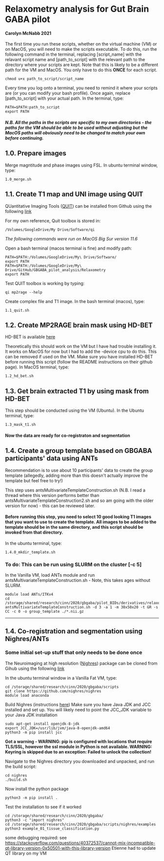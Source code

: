 # Relaxometry analysis for Gut Brain GABA pilot
#### Carolyn McNabb 2021
The first time you run these scripts, whether on the virtual machine (VM) or on MacOS, you will need to make the scripts executable. To do this, run the following command in the terminal, replacing [script_name] with the relavant script name and [path_to_script] with the relevant path to the directory where your scripts are kept. Note that this is likely to be a different path for the VM and MacOS. You only have to do this **ONCE** for each script.
```
chmod u+x path_to_script/script_name
```

Every time you log onto a terminal, you need to remind it where your scripts are (or you can modify your bash profile). Once again, replace [path_to_script] with your actual path. In the terminal, type:
```
PATH=$PATH:path_to_script
export PATH
```

#### *N.B. All the paths in the scripts are specific to my own directories - the paths for the VM should be able to be used without adjusting but the MacOS paths will obviously need to be changed to match your own before continuing.* 


## 1.0. Prepare images
Merge magntitude and phase images using FSL. In ubuntu terminal window, type:
```
1.0_merge.sh
```

## 1.1. Create T1 map and UNI image using QUIT 

QUantitative Imaging Tools ([QUIT](https://quit.readthedocs.io/en/latest/index.html)) can be installed from Github using the following [link](http://github.com/spinicist/QUIT/releases)

For my own reference, Quit toolbox is stored in:
```
/Volumes/GoogleDrive/My Drive/Software/qi 
```
 *The following commands were run on MacOS Big Sur version 11.6*
 
Open a bash terminal (macos terminal is fine) and modify path:
```
PATH=$PATH:/Volumes/GoogleDrive/My\ Drive/Software/
export PATH
PATH=$PATH:/Volumes/GoogleDrive/My\ Drive/GitHub/GBGABA_pilot_analysis/Relaxometry
export PATH
```

Test QUIT toolbox is working by typing:
```
qi mp2rage --help
```

Create complex file and T1 image.
In the bash terminal (macos), type:
```
1.1_quit.sh
```

## 1.2. Create MP2RAGE brain mask using HD-BET 
HD-BET is available [here](https://github.com/MIC-DKFZ/HD-BET)

Theoretically this should work on the VM but I have had trouble installing it. It works on MacOS for now but I had to add the -device cpu to do this. This can be removed if used on the VM.
Make sure you have installed HD-BET before running this script (follow the README instructions on their github page).
In MacOS terminal, type:

```
1.2_hd_bet.sh
```

## 1.3. Get brain extracted T1 by using mask from HD-BET
This step should be conducted using the VM (Ubuntu). In the Ubuntu terminal, type:
```
1.3_mask_t1.sh
```

#### Now the data are ready for co-registraton and segmentation 

## 1.4. Create a group template based on GBGABA participants' data using ANTs 
Recommendation is to use about 10 participants' data to create the group template (allegedly, adding more than this doesn't actually improve the template but feel free to try!)

This step uses antsMultivariateTemplateConstruction.sh (N.B. I read a thread where this version performs better than antsMultivariateTemplateConstruction2.sh and so am going with the older version for now) - this can be reviewed later. 

#### Before running this step, you need to select 10 good looking T1 images that you want to use to create the template. All images to be added to the template should be in the same directory, and this script should be invoked from that directory.
In the ubuntu terminal, type:
```
1.4.0_mkdir_template.sh
```

### To do: This can be run using SLURM on the cluster [-c 5] 

In the Vanilla VM, load ANTs module and run antsMultivariateTemplateConstruction.sh - Note, this takes ages without SLURM.
```
module load ANTs/ITKv4
cd /storage/shared/research/cinn/2020/gbgaba/pilot_BIDs/derivatives/relaxometry/preprocessed/template
antsMultivariateTemplateConstruction.sh -d 3 -a 1 -m 30x50x20 -t GR -s CC -c 0 -o group_template ./*.nii.gz
```





---
## 1.4. Co-registration and segmentation using Nighres/ANTs 
### Some initial set-up stuff that only needs to be done once
The Neuroimaging at high resolution ([Nighres](https://nighres.readthedocs.io/en/latest/index.html)) package can be cloned from Gihub using the following [link](https://github.com/nighres/nighres)

In the ubuntu terminal window in a Vanilla Fat VM, type:
```
cd /storage/shared/research/cinn/2020/gbgaba/scripts
git clone https://github.com/nighres/nighres
module load anaconda
```

Build Nighres (instructions [here](https://nighres.readthedocs.io/en/latest/installation.html))
Make sure you have Java JDK and JCC installed and set up. You will likely need to point the JCC_JDK variable to your Java JDK installation
```
sudo apt-get install openjdk-8-jdk
export JCC_JDK=/usr/lib/jvm/java-8-openjdk-amd64
python3 -m pip install jcc
```

**Got a warning - WARNING: pip is configured with locations that require TLS/SSL, however the ssl module in Python is not available. WARNING: Keyring is skipped due to an exception: Failed to unlock the collection!**

Navigate to the Nighres directory you downloaded and unpacked, and run the build script:
```
cd nighres
./build.sh
```

Now install the python package
```
python3 -m pip install .
```

Test the installation to see if it worked
```
cd /storage/shared/research/cinn/2020/gbgaba/
python3 -c "import nighres"
cd /storage/shared/research/cinn/2020/gbgaba/scripts/nighres/examples
python3 example_01_tissue_classification.py
```

some debugging required: see https://stackoverflow.com/questions/40372537/cannot-mix-incompatible-qt-library-version-0x50501-with-this-library-version 
Etienne had to update QT library on my VM